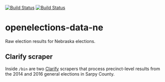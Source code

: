 [![Build Status](https://github.com/openelections/openelections-data-ne/actions/workflows/data_tests.yml/badge.svg?branch=master)](https://github.com/openelections/openelections-data-ne/actions)
[![Build Status](https://github.com/openelections/openelections-data-ne/actions/workflows/format_tests.yml/badge.svg?branch=master)](https://github.com/openelections/openelections-data-ne/actions)

# openelections-data-ne
Raw election results for Nebraska elections.

## Clarify scraper
Inside `/bin` are two [Clarify](https://github.com/openelections/clarify) scrapers that process precinct-level results from the 2014 and 2016 general elections in Sarpy County.
